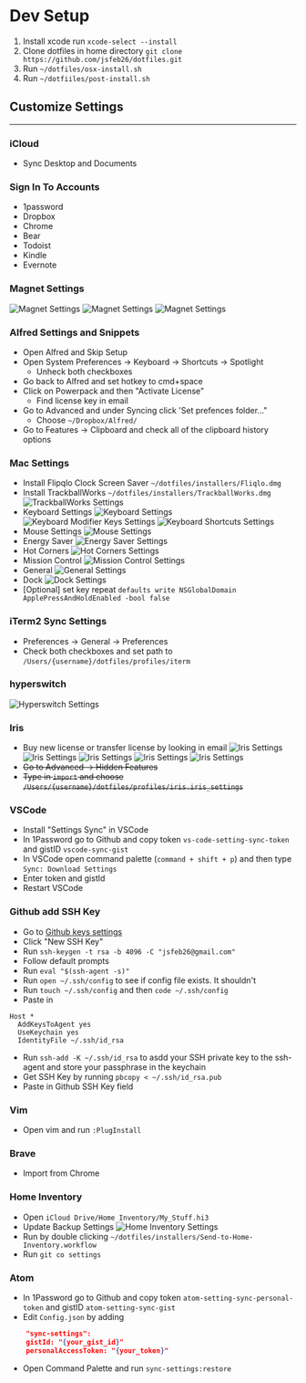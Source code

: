 # Dev Setup

1. Install xcode run `xcode-select --install`
2. Clone dotfiles in home directory `git clone https://github.com/jsfeb26/dotfiles.git`
3. Run `~/dotfiles/osx-install.sh`
4. Run `~/dotfiiles/post-install.sh`

## Customize Settings

---

### iCloud

- Sync Desktop and Documents

### Sign In To Accounts

- 1password
- Dropbox
- Chrome
- Bear
- Todoist
- Kindle
- Evernote

### Magnet Settings

![Magnet Settings](settings/magnet-halves-and-quarters.png)
![Magnet Settings](settings/magnet-thirds-and-sixths.png)
![Magnet Settings](settings/magnet-others.png)

### Alfred Settings and Snippets

- Open Alfred and Skip Setup
- Open System Preferences -> Keyboard -> Shortcuts -> Spotlight
  - Unheck both checkboxes
- Go back to Alfred and set hotkey to cmd+space
- Click on Powerpack and then "Activate License"
  - Find license key in email
- Go to Advanced and under Syncing click 'Set prefences folder..."
  - Choose `~/Dropbox/Alfred/`
- Go to Features -> Clipboard and check all of the clipboard history options

### Mac Settings

- Install Flipqlo Clock Screen Saver `~/dotfiles/installers/Fliqlo.dmg`
- Install TrackballWorks `~/dotfiles/installers/TrackballWorks.dmg`
  ![TrackballWorks Settings](settings/trackballworks.png)
- Keyboard Settings
  ![Keyboard Settings](settings/keyboard.png)
  ![Keyboard Modifier Keys Settings](settings/keyboard_modifier-keys.png)
  ![Keyboard Shortcuts Settings](settings/keyboard_shortcuts.png)
- Mouse Settings
  ![Mouse Settings](settings/mouse.png)
- Energy Saver
  ![Energy Saver Settings](settings/energy-saver.png)
- Hot Corners
  ![Hot Corners Settings](settings/hot-corners.png)
- Mission Control
  ![Mission Control Settings](settings/mission-control.png)
- General
  ![General Settings](settings/general.png)
- Dock
  ![Dock Settings](settings/dock.png)
- [Optional] set key repeat `defaults write NSGlobalDomain ApplePressAndHoldEnabled -bool false`

### iTerm2 Sync Settings

- Preferences -> General -> Preferences
- Check both checkboxes and set path to `/Users/{username}/dotfiles/profiles/iterm`

### hyperswitch

![Hyperswitch Settings](settings/hyperswitch-settings.png)

### Iris

- Buy new license or transfer license by looking in email
  ![Iris Settings](settings/iris.blue-light.png)
  ![Iris Settings](settings/iris-brightness.png)
  ![Iris Settings](settings/iris-location.png)
  ![Iris Settings](settings/iris-sleep.png)
  ![Iris Settings](settings/iris-fonts.png)
- ~~Go to Advanced -> Hidden Features~~
- ~~Type in `import` and choose `/Users/{username}/dotfiles/profiles/iris.iris_settings`~~

### VSCode

- Install "Settings Sync" in VSCode
- In 1Password go to Github and copy token `vs-code-setting-sync-token` and gistID `vscode-sync-gist`
- In VSCode open command palette (`command + shift + p`) and then type `Sync: Download Settings`
- Enter token and gistId
- Restart VSCode

### Github add SSH Key

- Go to [Github keys settings](https://github.com/settings/keys)
- Click "New SSH Key"
- Run `ssh-keygen -t rsa -b 4096 -C "jsfeb26@gmail.com"`
- Follow default prompts
- Run `eval "$(ssh-agent -s)"`
- Run `open ~/.ssh/config` to see if config file exists. It shouldn't
- Run `touch ~/.ssh/config` and then `code ~/.ssh/config`
- Paste in

```config
Host *
  AddKeysToAgent yes
  UseKeychain yes
  IdentityFile ~/.ssh/id_rsa
```

- Run `ssh-add -K ~/.ssh/id_rsa` to asdd your SSH private key to the ssh-agent and store your passphrase in the keychain
- Get SSH Key by running `pbcopy < ~/.ssh/id_rsa.pub`
- Paste in Github SSH Key field

### Vim

- Open vim and run `:PlugInstall`

### Brave

- Import from Chrome

### Home Inventory

- Open `iCloud Drive/Home Inventory/My_Stuff.hi3`
- Update Backup Settings
  ![Home Inventory Settings](settings/home-inventory-settings.png)
- Run by double clicking `~/dotfiles/installers/Send-to-Home-Inventory.workflow`
- Run `git co settings`

### Atom

- In 1Password go to Github and copy token `atom-setting-sync-personal-token` and gistID `atom-setting-sync-gist`
- Edit `Config.json` by adding

```json
    "sync-settings":
    gistId: "{your_gist_id}"
    personalAccessToken: "{your_token}"
```

- Open Command Palette and run `sync-settings:restore`
